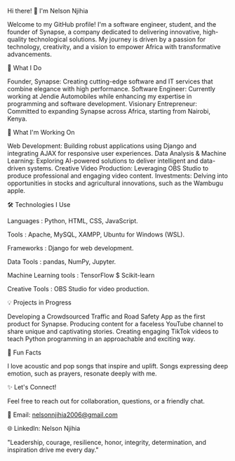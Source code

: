 Hi there! 👋 I'm Nelson Njihia

Welcome to my GitHub profile! I'm a software engineer, student, and the founder of Synapse, a company dedicated to delivering innovative, high-quality technological solutions. My journey is driven by a passion for technology, creativity, and a vision to empower Africa with transformative advancements.

🚀 What I Do

Founder, Synapse: Creating cutting-edge software and IT services that combine elegance with high performance.
Software Engineer: Currently working at Jendie Automobiles while enhancing my expertise in programming and software development.
Visionary Entrepreneur: Committed to expanding Synapse across Africa, starting from Nairobi, Kenya.


📖 What I'm Working On

Web Development: Building robust applications using Django and integrating AJAX for responsive user experiences.
Data Analysis & Machine Learning: Exploring AI-powered solutions to deliver intelligent and data-driven systems.
Creative Video Production: Leveraging OBS Studio to produce professional and engaging video content.
Investments: Delving into opportunities in stocks and agricultural innovations, such as the Wambugu apple.


🛠️ Technologies I Use

Languages : Python, HTML, CSS, JavaScript.

Tools : Apache, MySQL, XAMPP, Ubuntu for Windows (WSL).

Frameworks : Django for web development.

Data Tools : pandas, NumPy, Jupyter.

Machine Learning tools : TensorFlow $ Scikit-learn

Creative Tools : OBS Studio for video production.





💡 Projects in Progress


Developing a Crowdsourced Traffic and Road Safety App as the first product for Synapse.
Producing content for a faceless YouTube channel to share unique and captivating stories.
Creating engaging TikTok videos to teach Python programming in an approachable and exciting way.




🎵 Fun Facts

I love acoustic and pop songs that inspire and uplift.
Songs expressing deep emotion, such as prayers, resonate deeply with me.


✨ Let's Connect!

Feel free to reach out for collaboration, questions, or a friendly chat.

📧 Email: nelsonnjihia2006@gmail.com

🌐 LinkedIn: Nelson Njihia

"Leadership, courage, resilience, honor, integrity, determination, and inspiration drive me every day."
